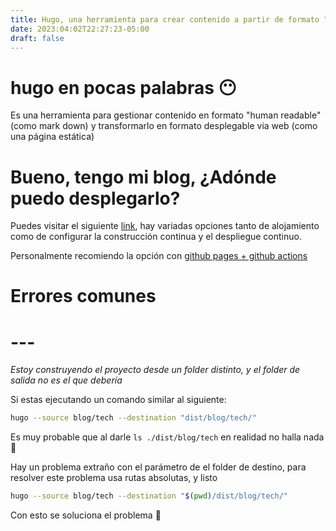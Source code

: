 ```yaml
---
title: Hugo, una herramienta para crear contenido a partir de formato "human readable"
date: 2023:04:02T22:27:23-05:00
draft: false
---
```


# hugo en pocas palabras 😶

Es una herramienta para gestionar contenido en formato "human readable" (como
mark down) y transformarlo en formato desplegable via web (como una página
estática)

# Bueno, tengo mi blog, ¿Adónde puedo desplegarlo?

Puedes visitar el siguiente [link](https://gohugo.io/hosting-and-deployment/),
hay variadas opciones tanto de alojamiento como de configurar la construcción
continua y el despliegue continuo.

Personalmente recomiendo la opción con [github pages + github actions](https://gohugo.io/hosting-and-deployment/hosting-on-github/)

# Errores comunes

# ---

_Estoy construyendo el proyecto desde un folder distinto, y el folder de salida
no es el que debería_

Si estas ejecutando un comando similar al siguiente:

```bash
hugo --source blog/tech --destination "dist/blog/tech/"
```

Es muy probable que al darle `ls ./dist/blog/tech` en realidad no halla nada 🥹

Hay un problema extraño con el parámetro de el folder de destino, para resolver
este problema usa rutas absolutas, y listo

```bash
hugo --source blog/tech --destination "$(pwd)/dist/blog/tech/"
```

Con esto se soluciona el problema 🤗
